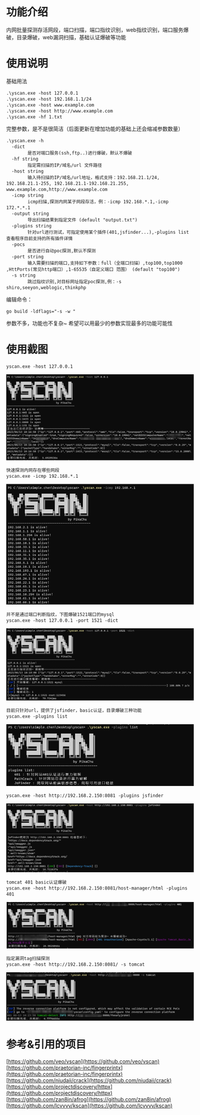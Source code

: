 # 功能介绍
内网批量探测存活网段，端口扫描，端口指纹识别，web指纹识别，端口服务爆破，目录爆破，web漏洞扫描，基础认证爆破等功能  

# 使用说明
基础用法
```
.\yscan.exe -host 127.0.0.1
.\yscan.exe -host 192.168.1.1/24
.\yscan.exe -host www.example.com
.\yscan.exe -host http://www.example.com
.\yscan.exe -hf 1.txt
```
完整参数，是不是很简洁（后面更新在增加功能的基础上还会缩减参数数量）
```
.\yscan.exe -h
  -dict
        是否对端口服务(ssh,ftp..)进行爆破，默认不爆破
  -hf string
        指定需扫描的IP/域名/url 文件路径
  -host string
        输入待扫描的IP/域名/url地址，格式支持：192.168.21.1/24, 192.168.21.1-255, 192.168.21.1-192.168.21.255, www.example.com,http://www.example.com
  -icmp string
        icmp扫描,探测内网某子网段存活，例：-icmp 192.168.*.1,-icmp 172.*.*.1
  -output string
        导出扫描结果到指定文件 (default "output.txt")
  -plugins string
        针对url进行测试，可指定使用某个插件(401,jsfinder...),-plugins list 查看程序目前支持的所有插件详情
  -pocs
        是否进行自动poc探测,默认不探测
  -port string
        输入需要扫描的端口,支持如下参数：full（全端口扫描）,top100,top1000 ,HttPorts(常见http端口）,1-65535（自定义端口 范围） (default "top100")
  -s string
        跳过指纹识别,对目标网址指定poc探测,例：-s shiro,seeyon,weblogic,thinkphp  
```
编辑命令：
```
go build -ldflags="-s -w "  
```
参数不多，功能也不复杂~ 希望可以用最少的参数实现最多的功能可能性  
# 使用截图  
```
yscan.exe -host 127.0.0.1
```  
![](https://github.com/pikachu-cxy/yscan/blob/71a05f31413a109f0c9577122844cf40a7b79665/images/009.png)  
```
快速探测内网存在哪些网段
yscan.exe -icmp 192.168.*.1
``` 
![](https://github.com/pikachu-cxy/yscan/blob/71a05f31413a109f0c9577122844cf40a7b79665/images/003.png)  
```
并不是通过端口判断指纹，下图爆破1521端口的mysql
yscan.exe -host 127.0.0.1 -port 1521 -dict
``` 
![](https://github.com/pikachu-cxy/yscan/blob/71a05f31413a109f0c9577122844cf40a7b79665/images/004.png)  
```
目前只针对url，提供了jsfinder，basic认证，目录爆破三种功能
yscan.exe -plugins list
```
![](https://github.com/pikachu-cxy/yscan/blob/71a05f31413a109f0c9577122844cf40a7b79665/images/005.png)  
```
yscan.exe -host http://192.168.2.150:8081 -plugins jsfinder
```
![](https://github.com/pikachu-cxy/yscan/blob/71a05f31413a109f0c9577122844cf40a7b79665/images/006.png)  
```
tomcat 401 basic认证爆破
yscan.exe -host http://192.168.2.150:8081/host-manager/html -plugins 401
```
![](https://github.com/pikachu-cxy/yscan/blob/71a05f31413a109f0c9577122844cf40a7b79665/images/008.png)
```
指定漏洞tag扫描探测
yscan.exe -host http://192.168.2.150:8081/ -s tomcat 
```
![](https://github.com/pikachu-cxy/yscan/blob/71a05f31413a109f0c9577122844cf40a7b79665/images/007.png)  
# 参考&引用的项目
[https://github.com/veo/vscan](https://github.com/veo/vscan)  
[https://github.com/praetorian-inc/fingerprintx](https://github.com/praetorian-inc/fingerprintx)  
[https://github.com/niudaii/crack](https://github.com/niudaii/crack)  
[https://github.com/projectdiscovery/httpx](https://github.com/projectdiscovery/httpx)  
[https://github.com/zan8in/afrog](https://github.com/zan8in/afrog)  
[https://github.com/lcvvvv/kscan](https://github.com/lcvvvv/kscan)
